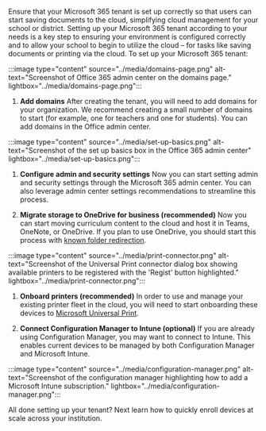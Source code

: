 Ensure that your Microsoft 365 tenant is set up correctly so that users can start saving documents to the cloud, simplifying cloud management for your school or district. Setting up your Microsoft 365 tenant according to your needs is a key step to ensuring your environment is configured correctly and to allow your school to begin to utilize the cloud – for tasks like saving documents or printing via the cloud. To set up your Microsoft 365 tenant:

:::image type="content" source="../media/domains-page.png" alt-text="Screenshot of Office 365 admin center on the domains page." lightbox="../media/domains-page.png":::

1. **Add domains**
    After creating the tenant, you will need to add domains for your organization. We recommend creating a small number of domains to start (for example, one for teachers and one for students). You can add domains in the Office admin center.

:::image type="content" source="../media/set-up-basics.png" alt-text="Screenshot of the set up basics box in the Office 365 admin center" lightbox="../media/set-up-basics.png":::

1. **Configure admin and security settings**
    Now you can start setting admin and security settings through the Microsoft 365 admin center. You can also leverage admin center settings recommendations to streamline this process.

1. **Migrate storage to OneDrive for business (recommended)**
    Now you can start moving curriculum content to the cloud and host it in Teams, OneNote, or OneDrive. If you plan to use OneDrive, you should start this process with [known folder redirection](/onedrive/redirect-known-folders).

:::image type="content" source="../media/print-connector.png" alt-text="Screenshot of the Universal Print connector dialog box showing available printers to be registered with the 'Regist' button highlighted." lightbox="../media/print-connector.png":::

1. **Onboard printers (recommended)**
    In order to use and manage your existing printer fleet in the cloud, you will need to start onboarding these devices to [Microsoft Universal Print](/universal-print/).

1. **Connect Configuration Manager to Intune (optional)**
    If you are already using Configuration Manager, you may want to connect to Intune. This enables current devices to be managed by both Configuration Manager and Microsoft Intune.

:::image type="content" source="../media/configuration-manager.png" alt-text="Screenshot of the configuration manager highlighting how to add a Microsoft Intune subscription." lightbox="../media/configuration-manager.png":::

All done setting up your tenant? Next learn how to quickly enroll devices at scale across your institution.
